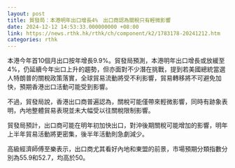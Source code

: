 ```yaml
---
layout: post
title: 貿發局：本港明年出口增長4%　出口商認為關稅只有輕微影響
date: 2024-12-12 14:53:33.000000000 +08:00
link: https://news.rthk.hk/rthk/ch/component/k2/1783178-20241212.htm
categories: rthk
---
```


本港今年首10個月出口按年增長9.9%。貿發局預測，本港明年出口增長或放緩至4%，仍延續今年出口上升的趨勢，但亦面對不少潛在挑戰，提到若美國總統當選人特朗普的關稅政策落實，全球貿易流動將受不利影響，貿易轉移將不可避免加快，預期香港出口活動可能受到影響。

不過，貿發局說，香港出口商普遍認為，關稅可能僅帶來輕微影響，同時有跡象表明，內地整體貿易表現並未大幅受以往關稅限制影響。

貿發局預計，出口商可能在明年初加快出口，對沖後期關稅可能增加的影響，明年上半年貿易活動將更密集，後半年活動則急劇減少。

高級經濟師傅至樂表示，出口商尤其看好內地和東盟的前景，市場預期分類指數分別為55.9和52.7，均高於50。
